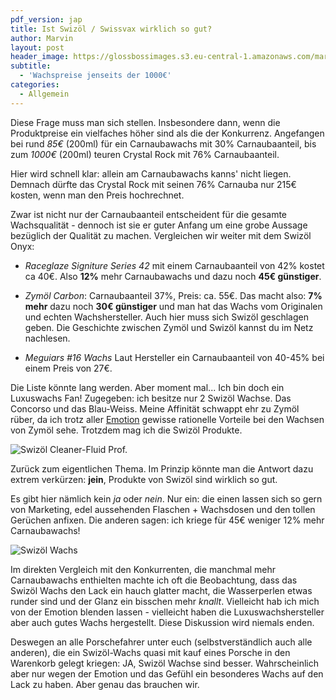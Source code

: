 ```yaml
---
pdf_version: jap
title: Ist Swizöl / Swissvax wirklich so gut?
author: Marvin
layout: post
header_image: https://glossbossimages.s3.eu-central-1.amazonaws.com/marvin/swissvax/DSC_0383.jpg
subtitle:
  - 'Wachspreise jenseits der 1000€'
categories:
  - Allgemein
---
```


Diese Frage muss man sich stellen. Insbesondere dann, wenn die Produktpreise ein vielfaches höher sind als die der Konkurrenz. Angefangen bei rund *85€* (200ml) für ein Carnaubawachs mit 30% Carnaubaanteil, bis zum *1000€* (200ml) teuren Crystal Rock mit 76% Carnaubaanteil. 

Hier wird schnell klar: allein am Carnaubawachs kanns' nicht liegen. Demnach dürfte das Crystal Rock mit seinen 76% Carnauba nur 215€ kosten, wenn man den Preis hochrechnet.

Zwar ist nicht nur der Carnaubaanteil entscheident für die gesamte Wachsqualität - dennoch ist sie er guter Anfang um eine grobe Aussage bezüglich der Qualität zu machen. Vergleichen wir weiter mit dem Swizöl Onyx:

* _Raceglaze Signiture Series 42_ mit einem Carnaubaanteil von 42% kostet ca 40€. Also **12%** mehr Carnaubawachs und dazu noch **45€ günstiger**. 

* _Zymöl Carbon_: Carnaubaanteil 37%, Preis: ca. 55€. Das macht also: **7% mehr** dazu noch **30€ günstiger** und man hat das Wachs vom Originalen und echten Wachshersteller. Auch hier muss sich Swizöl geschlagen geben.
Die Geschichte zwischen Zymöl und Swizöl kannst du im Netz nachlesen.

* _Meguiars #16 Wachs_ Laut Hersteller ein Carnaubaanteil von 40-45% bei einem Preis von 27€. 

Die Liste könnte lang werden. Aber moment mal... Ich bin doch ein Luxuswachs Fan! Zugegeben: ich besitze nur 2 Swizöl Wachse. Das Concorso und das Blau-Weiss. Meine Affinität schwappt ehr zu Zymöl rüber, da ich trotz aller [Emotion](https://glossboss.de/allgemein/drei-gruende-fuer-ein-carnaubawachs/) gewisse rationelle Vorteile bei den Wachsen von Zymöl sehe. Trotzdem mag ich die Swizöl Produkte.

![Swizöl Cleaner-Fluid Prof.](https://glossbossimages.s3.eu-central-1.amazonaws.com/marvin/swissvax/DSC_0383.jpg)

Zurück zum eigentlichen Thema. Im Prinzip könnte man die Antwort dazu extrem verkürzen: __jein__, Produkte von Swizöl sind wirklich so gut. 

Es gibt hier nämlich kein *ja* oder *nein*. Nur ein: die einen lassen sich so gern von Marketing, edel aussehenden Flaschen + Wachsdosen und den tollen Gerüchen anfixen. Die anderen sagen: ich kriege für 45€ weniger 12% mehr Carnaubawachs!

![Swizöl Wachs](https://glossbossimages.s3.eu-central-1.amazonaws.com/marvin/swissvax/2.jpg)

Im direkten Vergleich mit den Konkurrenten, die manchmal mehr Carnaubawachs enthielten machte ich oft die Beobachtung, dass das Swizöl Wachs den Lack ein hauch glatter macht, die Wasserperlen etwas runder sind und der Glanz ein bisschen mehr *knallt*. Vielleicht hab ich mich von der Emotion blenden lassen - vielleicht haben die Luxuswachshersteller aber auch gutes Wachs hergestellt. Diese Diskussion wird niemals enden.

Deswegen an alle Porschefahrer unter euch (selbstverständlich auch alle anderen), die ein Swizöl-Wachs quasi mit kauf eines Porsche in den Warenkorb gelegt kriegen: JA, Swizöl Wachse sind besser. Wahrscheinlich aber nur wegen der Emotion und das Gefühl ein besonderes Wachs auf den Lack zu haben. Aber genau das brauchen wir.
